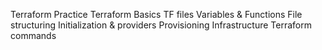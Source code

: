Terraform Practice 
Terraform Basics
TF files
Variables & Functions
File structuring
Initialization & providers
Provisioning Infrastructure
Terraform commands